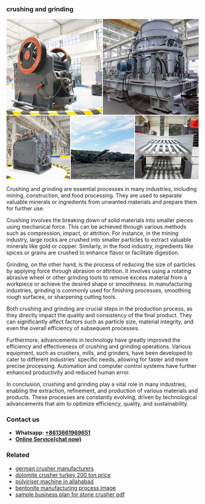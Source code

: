 <h3>crushing and grinding</h3><img src='1706768088.jpg' alt=''><p>Crushing and grinding are essential processes in many industries, including mining, construction, and food processing. They are used to separate valuable minerals or ingredients from unwanted materials and prepare them for further use.</p><p>Crushing involves the breaking down of solid materials into smaller pieces using mechanical force. This can be achieved through various methods such as compression, impact, or attrition. For instance, in the mining industry, large rocks are crushed into smaller particles to extract valuable minerals like gold or copper. Similarly, in the food industry, ingredients like spices or grains are crushed to enhance flavor or facilitate digestion.</p><p>Grinding, on the other hand, is the process of reducing the size of particles by applying force through abrasion or attrition. It involves using a rotating abrasive wheel or other grinding tools to remove excess material from a workpiece or achieve the desired shape or smoothness. In manufacturing industries, grinding is commonly used for finishing processes, smoothing rough surfaces, or sharpening cutting tools.</p><p>Both crushing and grinding are crucial steps in the production process, as they directly impact the quality and consistency of the final product. They can significantly affect factors such as particle size, material integrity, and even the overall efficiency of subsequent processes.</p><p>Furthermore, advancements in technology have greatly improved the efficiency and effectiveness of crushing and grinding operations. Various equipment, such as crushers, mills, and grinders, have been developed to cater to different industries' specific needs, allowing for faster and more precise processing. Automation and computer control systems have further enhanced productivity and reduced human error.</p><p>In conclusion, crushing and grinding play a vital role in many industries, enabling the extraction, refinement, and production of various materials and products. These processes are constantly evolving, driven by technological advancements that aim to optimize efficiency, quality, and sustainability.</p><h3>Contact us</h3><ul><li><strong>Whatsapp:&nbsp;<a href="https://wa.me/8613661969651">+8613661969651</a></strong></li><li><a href="https://swt.shibang-china.com/?git&amp;zhl&amp;crushing and grinding"><strong>Online Service(chat now)</strong></a></li></ul><h3>Related</h3><ul><li><a href='german crusher manufacturers.md'>german crusher manufacturers</a></li><li><a href='dolomite crusher turkey 200 ton price.md'>dolomite crusher turkey 200 ton price</a></li><li><a href='pulviriser machine in allahabad.md'>pulviriser machine in allahabad</a></li><li><a href='bentonite manufacturing process image.md'>bentonite manufacturing process image</a></li><li><a href='sample business plan for stone crusher pdf.md'>sample business plan for stone crusher pdf</a></li></ul>
